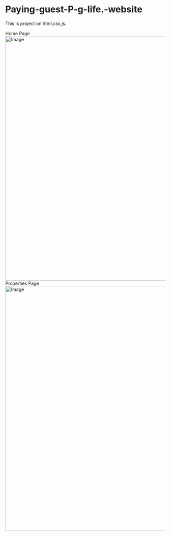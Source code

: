 # Paying-guest-P-g-life.-website
This is project on html,css,js.

Home Page
<img width="1366" height="768" alt="Image" src="https://github.com/user-attachments/assets/3839d36d-9ad7-4361-a3cf-a9a5d529aa24" />
Properties Page
<img width="1366" height="768" alt="Image" src="https://github.com/user-attachments/assets/f67c7db7-c2c7-4a9b-9108-de06dc2f9a13" />
